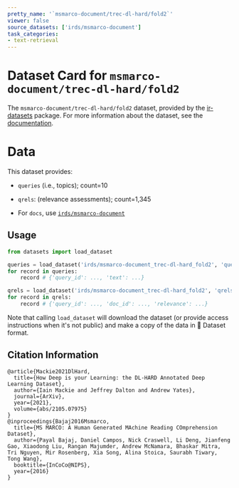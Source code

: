 ```yaml
---
pretty_name: '`msmarco-document/trec-dl-hard/fold2`'
viewer: false
source_datasets: ['irds/msmarco-document']
task_categories:
- text-retrieval
---
```


# Dataset Card for `msmarco-document/trec-dl-hard/fold2`

The `msmarco-document/trec-dl-hard/fold2` dataset, provided by the [ir-datasets](https://ir-datasets.com/) package.
For more information about the dataset, see the [documentation](https://ir-datasets.com/msmarco-document#msmarco-document/trec-dl-hard/fold2).

# Data

This dataset provides:
 - `queries` (i.e., topics); count=10
 - `qrels`: (relevance assessments); count=1,345

 - For `docs`, use [`irds/msmarco-document`](https://huggingface.co/datasets/irds/msmarco-document)

## Usage

```python
from datasets import load_dataset

queries = load_dataset('irds/msmarco-document_trec-dl-hard_fold2', 'queries')
for record in queries:
    record # {'query_id': ..., 'text': ...}

qrels = load_dataset('irds/msmarco-document_trec-dl-hard_fold2', 'qrels')
for record in qrels:
    record # {'query_id': ..., 'doc_id': ..., 'relevance': ...}

```

Note that calling `load_dataset` will download the dataset (or provide access instructions when it's not public) and make a copy of the
data in 🤗 Dataset format.

## Citation Information

```
@article{Mackie2021DlHard,
  title={How Deep is your Learning: the DL-HARD Annotated Deep Learning Dataset},
  author={Iain Mackie and Jeffrey Dalton and Andrew Yates},
  journal={ArXiv},
  year={2021},
  volume={abs/2105.07975}
}
@inproceedings{Bajaj2016Msmarco,
  title={MS MARCO: A Human Generated MAchine Reading COmprehension Dataset},
  author={Payal Bajaj, Daniel Campos, Nick Craswell, Li Deng, Jianfeng Gao, Xiaodong Liu, Rangan Majumder, Andrew McNamara, Bhaskar Mitra, Tri Nguyen, Mir Rosenberg, Xia Song, Alina Stoica, Saurabh Tiwary, Tong Wang},
  booktitle={InCoCo@NIPS},
  year={2016}
}
```
